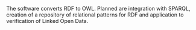 The software converts RDF to OWL. Planned are integration with SPARQL, creation of a repository of relational patterns for RDF and application to verification of Linked Open Data.